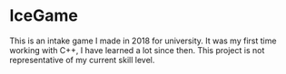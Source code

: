 # IceGame
This is an intake game I made in 2018 for university.
It was my first time working with C++, I have learned a lot since then.
This project is not representative of my current skill level.
